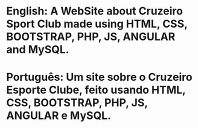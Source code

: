 # English: A WebSite about Cruzeiro Sport Club made using HTML, CSS, BOOTSTRAP, PHP, JS, ANGULAR and MySQL.
# Português: Um site sobre o Cruzeiro Esporte Clube, feito usando HTML, CSS, BOOTSTRAP, PHP, JS, ANGULAR e MySQL. 
